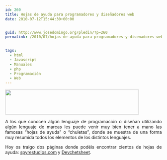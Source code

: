 ```yaml
---
id: 260
title: Hojas de ayuda para programadores y diseñadores web
date: 2010-07-12T15:44:30+00:00


guid: http://www.josedomingo.org/pledin/?p=260
permalink: /2010/07/hojas-de-ayuda-para-programadores-y-disenadores-web/

  
tags:
  - html
  - Javascript
  - Manuales
  - php
  - Programación
  - Web
---
```

<p style="text-align: justify;">
  <img class="aligncenter" title="devsheet" src="http://devcheatsheet.com/static/images/logo2.gif" alt="" width="430" height="80" />
</p>

<p style="text-align: justify;">
  A los que conocen algún lenguaje de programación o diseñan utilizando algún lenguaje de marcas les puede venir muy bien tener a mano las famosas &#8220;hojas de ayuda&#8221; o &#8220;chuletas&#8221;, donde se muestra de una forma muy resumida todos los elementos de los distintos lenguajes.
</p>

<p style="text-align: justify;">
  Hoy os traigo dos páginas donde podéis encontrar cientos de hojas de ayuda: <a href="http://spyrestudios.com/mega-collection-of-cheatsheets-for-designer-developers/" target="_blank">spyrestudios.com</a> y <a title="Devcheatsheet" href="http://devcheatsheet.com/" target="_blank">Devchetsheet</a>.
</p>

<!-- AddThis Advanced Settings generic via filter on the_content -->

<!-- AddThis Share Buttons generic via filter on the_content -->